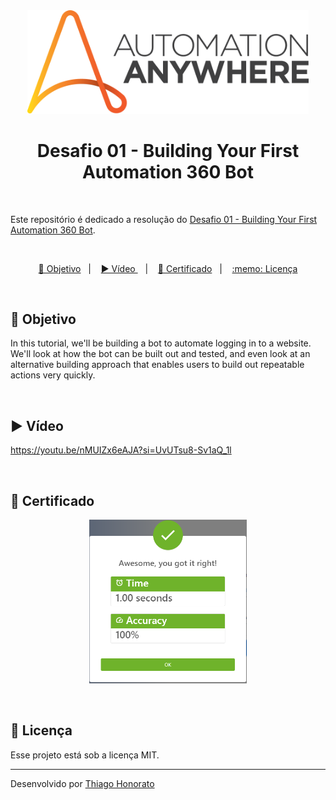<div align="center">
<img src=".github/logo_automation.png" width="450px" alt="Automation Anywhere"> 
</div>

<h1 align="center">Desafio 01 - Building Your First Automation 360 Bot</h1>

<br>

Este repositório é dedicado a resolução do [Desafio 01 - Building Your First Automation 360 Bot](https://community.automationanywhere.com/citizen-developers-blog-85008/building-your-first-automation-360-bot-85099). 

<br>

<p align="center">
  <a href="#-objetivo">🎯 Objetivo</a>&nbsp;&nbsp;&nbsp;|&nbsp;&nbsp;&nbsp;
  <a href="#-vídeo">▶️ Vídeo </a>&nbsp;&nbsp;&nbsp;|&nbsp;&nbsp;&nbsp;
  <a href="#-certificado">📜 Certificado</a>&nbsp;&nbsp;&nbsp;|&nbsp;&nbsp;&nbsp;
  <a href="#memo-licença">:memo: Licença</a>
</p>

<br>

## 🎯 Objetivo

In this tutorial, we'll be building a bot to automate logging in to a website. We'll look at how the bot can be built out and tested, and even look at an alternative building approach that enables users to build out repeatable actions very quickly.

<br>

## ▶️ Vídeo

https://youtu.be/nMUIZx6eAJA?si=UvUTsu8-Sv1aQ_1l


<br>

## 📜 Certificado

<p align="center">
  <img alt="certificado" src=".github/Certificate - Thiago Honorato da Silva.jpg" width="50%">
</p>

<br>

## :memo: Licença

Esse projeto está sob a licença MIT.

---

Desenvolvido por [Thiago Honorato](https://www.linkedin.com/in/honoratothiago/)
